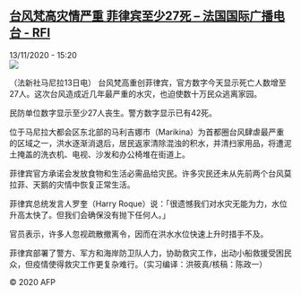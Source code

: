 <!--1605279429000-->
[台风梵高灾情严重  菲律宾至少27死 – 法国国际广播电台 - RFI](http://www.rfi.fr//cn/contenu/20201113-%E5%8F%B0%E9%A3%8E%E6%A2%B5%E9%AB%98%E7%81%BE%E6%83%85%E4%B8%A5%E9%87%8D-%E8%8F%B2%E5%BE%8B%E5%AE%BE%E8%87%B3%E5%B0%9127%E6%AD%BB)
------

<div>13/11/2020 - 15:20</div><img src="https://s.rfi.fr/media/display/69ed3336-25be-11eb-97db-005056bf87d6/w:310/p:16x9/int0018b.201113222002.jpg"><div class="t-content__body u-clearfix"><p>（法新社马尼拉13日电）    台风梵高重创菲律宾，官方数字今天显示死亡人数增至27人。这次台风造成近几年最严重的水灾，也迫使数十万民众逃离家园。</p><p>    民防单位数字显示至少27人丧生。警方数字显示已有42死。</p><p>    位于马尼拉大都会区东北部的马利吉娜市（Marikina）为首都圈台风肆虐最严重的区域之一，洪水逐渐消退后，居民返家清除混浊的积水，并清扫家用品，将遭泥土掩盖的洗衣机、电视、沙发和办公椅堆在街道上。</p><p>    菲律宾官方承诺会发放食物和生活必需品给灾民。许多灾民还未从先前两个台风莫拉菲、天鹅的灾情中恢复正常生活。</p><p>    菲律宾总统发言人罗奎（Harry Roque）说：「很遗憾我们对水灾无能为力，水位升高太快了。但我们会确保没有抛下任何人。」</p><p>    官员表示，许多人忽视疏散撤离令，因而在洪水水位快速上升时措手不及。</p><p>    菲律宾部署了警方、军方和海岸防卫队人力，协助救灾工作，出动小船救援受困民众，但疫情使得救灾工作更复杂难行。（实习编译：洪筱真/核稿：陈政一）</p><p></p><p class="t-copyright">© 2020 AFP</p>        </div>
